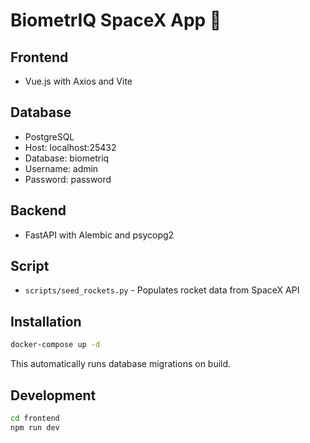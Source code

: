 # BiometrIQ SpaceX App 🚀

## Frontend
- Vue.js with Axios and Vite

## Database
- PostgreSQL
- Host: localhost:25432
- Database: biometriq
- Username: admin
- Password: password

## Backend
- FastAPI with Alembic and psycopg2

## Script
- `scripts/seed_rockets.py` - Populates rocket data from SpaceX API

## Installation
```bash
docker-compose up -d
```
This automatically runs database migrations on build.

## Development
```bash
cd frontend
npm run dev
```
